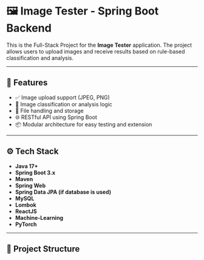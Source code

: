 # 🖼️ Image Tester - Spring Boot Backend

This is the Full-Stack Project for the **Image Tester** application. The project allows users to upload images and receive results based on rule-based classification and analysis.

---

## 🚀 Features

- ✅ Image upload support (JPEG, PNG)
- 🧠 Image classification or analysis logic
- 📂 File handling and storage
- 🌐 RESTful API using Spring Boot
- 📦 Modular architecture for easy testing and extension

---

## ⚙️ Tech Stack

- **Java 17+**
- **Spring Boot 3.x**
- **Maven**
- **Spring Web**
- **Spring Data JPA (if database is used)**
- **MySQL**
- **Lombok**
- **ReactJS**
- **Machine-Learning**
- **PyTorch**

---

## 📁 Project Structure

